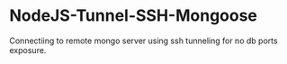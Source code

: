 # NodeJS-Tunnel-SSH-Mongoose
Connectiing to remote mongo server using ssh tunneling for no db ports exposure.
